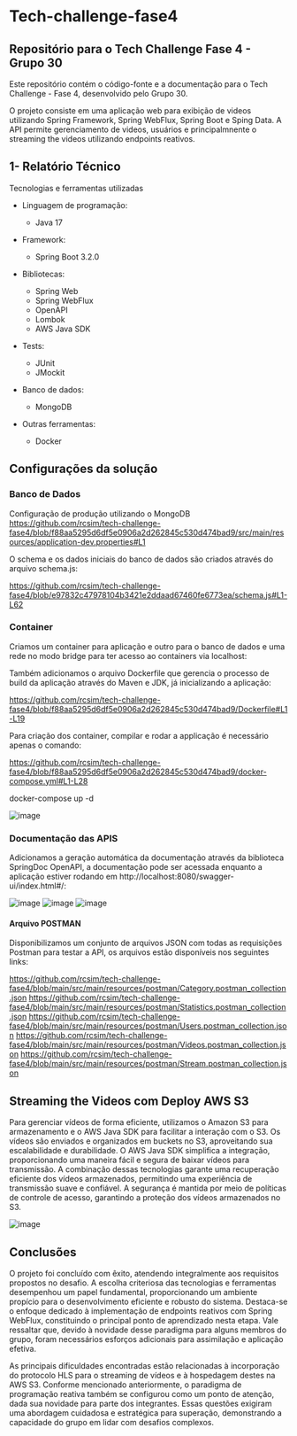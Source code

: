 # Tech-challenge-fase4
## Repositório para o Tech Challenge Fase 4 - Grupo 30
Este repositório contém o código-fonte e a documentação para o Tech Challenge - Fase 4, desenvolvido pelo Grupo 30.

O projeto consiste em uma aplicação web para exibição de videos utilizando Spring Framework, Spring WebFlux, Spring Boot e Sping Data. A API permite gerenciamento de videos, usuários e principalmnente o streaming the videos utilizando endpoints reativos.

## 1- Relatório Técnico
Tecnologias e ferramentas utilizadas

* Linguagem de programação: 

    * Java 17

* Framework:
    * Spring Boot 3.2.0

* Bibliotecas:
  * Spring Web
  * Spring WebFlux
  * OpenAPI
  * Lombok
  * AWS Java SDK
    
* Tests:
  * JUnit
  * JMockit
    
* Banco de dados:
  * MongoDB
    
* Outras ferramentas:
  * Docker 

## Configurações da solução

### Banco de Dados

Configuração de produção utilizando o MongoDB
https://github.com/rcsim/tech-challenge-fase4/blob/f88aa5295d6df5e0906a2d262845c530d474bad9/src/main/resources/application-dev.properties#L1

O schema e os dados iniciais do banco de dados são criados através do arquivo schema.js:

https://github.com/rcsim/tech-challenge-fase4/blob/e97832c47978104b3421e2ddaad67460fe6773ea/schema.js#L1-L62

### Container


Criamos um container para aplicação e outro para o banco de dados e uma rede no modo bridge para ter acesso ao containers via localhost:


Também adicionamos o arquivo Dockerfile que gerencia o processo de build da aplicação através do Maven e JDK, já inicializando a aplicação:

https://github.com/rcsim/tech-challenge-fase4/blob/f88aa5295d6df5e0906a2d262845c530d474bad9/Dockerfile#L1-L19

Para criação dos container, compilar e rodar a applicação é necessário apenas o comando:

https://github.com/rcsim/tech-challenge-fase4/blob/f88aa5295d6df5e0906a2d262845c530d474bad9/docker-compose.yml#L1-L28

docker-compose up -d


![image](https://github.com/rcsim/tech-challenge-fase4/assets/30301531/a8cae5b0-889f-4518-b627-364bf3790faa)


### Documentação das APIS 
Adicionamos a geração automática da documentação através da biblioteca SpringDoc OpenAPI, a documentação pode ser acessada enquanto a aplicação estiver rodando em http://localhost:8080/swagger-ui/index.html#/:

![image](https://github.com/rcsim/tech-challenge-fase4/assets/30301531/9eeee24f-7b89-4949-aba3-c7177383b982)
![image](https://github.com/rcsim/tech-challenge-fase4/assets/30301531/0692561d-6279-4dcb-8e37-d688634ca755)
![image](https://github.com/rcsim/tech-challenge-fase4/assets/30301531/b590f4c5-7c47-48bc-9a67-36c703985023)



#### Arquivo POSTMAN

Disponibilizamos um conjunto de arquivos JSON com todas as requisições Postman para testar a API, os arquivos estão disponíveis nos seguintes links:

https://github.com/rcsim/tech-challenge-fase4/blob/main/src/main/resources/postman/Category.postman_collection.json
https://github.com/rcsim/tech-challenge-fase4/blob/main/src/main/resources/postman/Statistics.postman_collection.json
https://github.com/rcsim/tech-challenge-fase4/blob/main/src/main/resources/postman/Users.postman_collection.json
https://github.com/rcsim/tech-challenge-fase4/blob/main/src/main/resources/postman/Videos.postman_collection.json
https://github.com/rcsim/tech-challenge-fase4/blob/main/src/main/resources/postman/Stream.postman_collection.json


## Streaming the Videos com Deploy AWS S3
Para gerenciar vídeos de forma eficiente, utilizamos o Amazon S3 para armazenamento e o AWS Java SDK para facilitar a interação com o S3. Os vídeos são enviados e organizados em buckets no S3, aproveitando sua escalabilidade e durabilidade. O AWS Java SDK simplifica a integração, proporcionando uma maneira fácil e segura de baixar vídeos para transmissão. A combinação dessas tecnologias garante uma recuperação eficiente dos vídeos armazenados, permitindo uma experiência de transmissão suave e confiável. A segurança é mantida por meio de políticas de controle de acesso, garantindo a proteção dos vídeos armazenados no S3.

![image](https://github.com/rcsim/tech-challenge-fase4/blob/feature/recomendacao/assets/bucketS3.png)



## Conclusões 

O projeto foi concluído com êxito, atendendo integralmente aos requisitos propostos no desafio. A escolha criteriosa das tecnologias e ferramentas desempenhou um papel fundamental, proporcionando um ambiente propício para o desenvolvimento eficiente e robusto do sistema. Destaca-se o enfoque dedicado à implementação de endpoints reativos com Spring WebFlux, constituindo o principal ponto de aprendizado nesta etapa. Vale ressaltar que, devido à novidade desse paradigma para alguns membros do grupo, foram necessários esforços adicionais para assimilação e aplicação efetiva.

As principais dificuldades encontradas estão relacionadas à incorporação do protocolo HLS para o streaming de vídeos e à hospedagem destes na AWS S3. Conforme mencionado anteriormente, o paradigma de programação reativa também se configurou como um ponto de atenção, dada sua novidade para parte dos integrantes. Essas questões exigiram uma abordagem cuidadosa e estratégica para superação, demonstrando a capacidade do grupo em lidar com desafios complexos.


